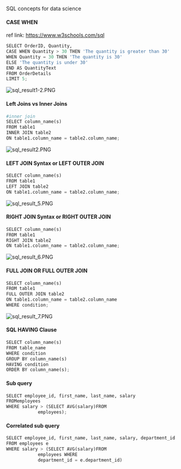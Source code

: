 SQL concepts for data science

#### CASE WHEN

ref link: https://www.w3schools.com/sql


```python
SELECT OrderID, Quantity,
CASE WHEN Quantity > 30 THEN 'The quantity is greater than 30'
WHEN Quantity = 30 THEN 'The quantity is 30'
ELSE 'The quantity is under 30'
END AS QuantityText
FROM OrderDetails
LIMIT 5;
```

![sql_result1-2.PNG](attachment:sql_result1-2.PNG)

#### Left Joins vs Inner Joins


```python
#inner join
SELECT column_name(s)
FROM table1
INNER JOIN table2
ON table1.column_name = table2.column_name;
```

![sql_result2.PNG](attachment:sql_result2.PNG)

#### LEFT JOIN Syntax or LEFT OUTER JOIN


```python
SELECT column_name(s)
FROM table1
LEFT JOIN table2
ON table1.column_name = table2.column_name;
```

![sql_result_5.PNG](attachment:sql_result_5.PNG)

#### RIGHT JOIN Syntax or RIGHT OUTER JOIN


```python
SELECT column_name(s)
FROM table1
RIGHT JOIN table2
ON table1.column_name = table2.column_name;
```

![sql_result_6.PNG](attachment:sql_result_6.PNG)

#### FULL JOIN OR FULL OUTER JOIN


```python
SELECT column_name(s)
FROM table1
FULL OUTER JOIN table2
ON table1.column_name = table2.column_name
WHERE condition;
```

![sql_result_7.PNG](attachment:sql_result_7.PNG)

#### SQL HAVING Clause


```python
SELECT column_name(s)
FROM table_name
WHERE condition
GROUP BY column_name(s)
HAVING condition
ORDER BY column_name(s);
```

#### Sub query



```python
SELECT employee_id, first_name, last_name, salary
FROMemployees
WHERE salary > (SELECT AVG(salary)FROM
            employees);
```

#### Correlated sub query


```python
SELECT employee_id, first_name, last_name, salary, department_id
FROM employees e
WHERE salary > (SELECT AVG(salary)FROM
            employees WHERE
            department_id = e.department_id)
```
